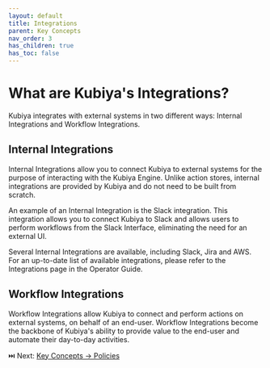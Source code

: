 ```yaml
---
layout: default
title: Integrations
parent: Key Concepts
nav_order: 3
has_children: true
has_toc: false
---
```

# What are Kubiya's Integrations?

Kubiya integrates with external systems in two different ways: Internal Integrations and Workflow Integrations.

## Internal Integrations
Internal Integrations allow you to connect Kubiya to external systems for the purpose of interacting with the Kubiya Engine. Unlike action stores, internal integrations are provided by Kubiya and do not need to be built from scratch.

An example of an Internal Integration is the Slack integration. This integration allows you to connect Kubiya to Slack and allows users to perform workflows from the Slack Interface, eliminating the need for an external UI.

Several Internal Integrations are available, including Slack, Jira and AWS.  For an up-to-date list of available integrations, please refer to the Integrations page in the Operator Guide.

## Workflow Integrations
Workflow Integrations allow Kubiya to connect and perform actions on external systems, on behalf of an end-user.  Workflow Integrations become the backbone of Kubiya's ability to provide value to the end-user and automate their day-to-day activities.

⏭️ Next: [Key Concepts -> Policies](kc_policies.html)